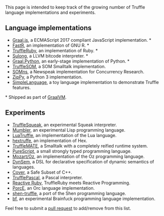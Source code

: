This page is intended to keep track of the growing number of Truffle language implementations and experiments.

## Language implementations

* [Graal.js](http://www.oracle.com/technetwork/oracle-labs/program-languages/overview/index.html), a ECMAScript 2017 compliant JavaScript implementation. *
* [FastR](https://github.com/graalvm/fastr), an implementation of GNU R. *
* [TruffleRuby](https://github.com/graalvm/truffleruby), an implementation of Ruby. *
* [Sulong](https://github.com/graalvm/sulong), a LLVM bitcode interpreter. *
* [Graal.Python](http://www.oracle.com/technetwork/oracle-labs/program-languages/overview/index.html), an early-stage implementation of Python. * 
* [TruffleSOM](https://github.com/SOM-st/TruffleSOM), a SOM Smalltalk implementation. 
* [SOMns](https://github.com/smarr/SOMns), a Newspeak implementation for Concurrency Research.
* [ZipPy](https://github.com/securesystemslab/zippy), a Python 3 implementation.
* [SimpleLanguage](https://github.com/graalvm/simplelanguage), a toy language implementation to demonstrate Truffle features. 

\* Shipped as part of [GraalVM](http://www.oracle.com/technetwork/oracle-labs/program-languages/overview/index.html).

## Experiments

* [TruffleSqueak](https://github.com/timfel/trufflesqueak), an experimental Squeak interpreter.
* [Mumbler](https://github.com/cesquivias/mumbler), an experimental Lisp programming language.
* [LuaTruffle](https://github.com/lucasallan/LuaTruffle), an implementation of the Lua language.
* [hextruffe](https://bitbucket.org/hexafraction/truffles), an implementation of Hex.
* [TruffleMATE](https://github.com/charig/TruffleMATE), a Smalltalk with a completely reified runtime system.
* [PureScript](https://github.com/slamdata/truffled-purescript), a small strongly typed programming language.
* [Mozart/Oz](https://github.com/eregon/mozart-graal), an implementation of the Oz programming language. 
* [DynSem](https://github.com/metaborg/dynsem), a DSL for declarative specification of dynamic semantics of languages.
* [Cover](https://github.com/gerard-/cover), a Safe Subset of C++.
* [TrufflePascal](https://github.com/Aspect26/TrufflePascal/), a Pascal interpreter.
* [Reactive Ruby](https://github.com/guidosalva/ReactiveRubyTruffle), TruffleRuby meets Reactive Programming.
* [PorcE](https://github.com/orc-lang/orc/tree/master/PorcE), an Orc language implementation.
* [shen-truffle](https://github.com/ragnard/shen-truffle), a port of the Shen programming language.
* [bf](https://github.com/chumer/bf/), an experimental Brainfuck programming language implementation.

Feel free to submit a [pull request](https://help.github.com/articles/using-pull-requests/) to add/remove from this list.
